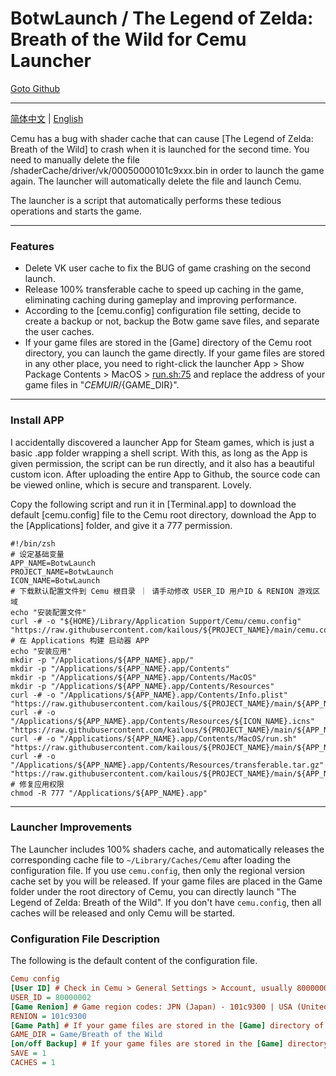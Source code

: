 # BotwLaunch / The Legend of Zelda: Breath of the Wild for Cemu Launcher
[Goto Github](https://github.com/kailous/BotwLaunch)

----
[简体中文](./README.md) | [English](./README-EN.md)

Cemu has a bug with shader cache that can cause [The Legend of Zelda: Breath of the Wild] to crash when it is launched for the second time. You need to manually delete the file /shaderCache/driver/vk/00050000101c9xxx.bin in order to launch the game again. The launcher will automatically delete the file and launch Cemu.

The launcher is a script that automatically performs these tedious operations and starts the game.

---

### Features

- Delete VK user cache to fix the BUG of game crashing on the second launch.
- Release 100% transferable cache to speed up caching in the game, eliminating caching during gameplay and improving performance.
- According to the [cemu.config] configuration file setting, decide to create a backup or not, backup the Botw game save files, and separate the user caches.
- If your game files are stored in the [Game] directory of the Cemu root directory, you can launch the game directly. If your game files are stored in any other place, you need to right-click the launcher App > Show Package Contents > MacOS > [run.sh:75](http://run.sh:75/) and replace the address of your game files in "*CEMUIR*/{GAME_DIR}".

---

### Install APP

I accidentally discovered a launcher App for Steam games, which is just a basic .app folder wrapping a shell script. With this, as long as the App is given permission, the script can be run directly, and it also has a beautiful custom icon. After uploading the entire App to Github, the source code can be viewed online, which is secure and transparent. Lovely.

Copy the following script and run it in [Terminal.app] to download the default [cemu.config] file to the Cemu root directory, download the App to the [Applications] folder, and give it a 777 permission.

```
#!/bin/zsh
# 设定基础变量
APP_NAME=BotwLaunch
PROJECT_NAME=BotwLaunch
ICON_NAME=BotwLaunch
# 下载默认配置文件到 Cemu 根目录 ｜ 请手动修改 USER_ID 用户ID & RENION 游戏区域
echo "安装配置文件"
curl -# -o "${HOME}/Library/Application Support/Cemu/cemu.config" "https://raw.githubusercontent.com/kailous/${PROJECT_NAME}/main/cemu.config"
# 在 Applications 构建 启动器 APP
echo "安装应用"
mkdir -p "/Applications/${APP_NAME}.app/"
mkdir -p "/Applications/${APP_NAME}.app/Contents"
mkdir -p "/Applications/${APP_NAME}.app/Contents/MacOS"
mkdir -p "/Applications/${APP_NAME}.app/Contents/Resources"
curl -# -o "/Applications/${APP_NAME}.app/Contents/Info.plist" "https://raw.githubusercontent.com/kailous/${PROJECT_NAME}/main/${APP_NAME}.app/Contents/Info.plist"
curl -# -o "/Applications/${APP_NAME}.app/Contents/Resources/${ICON_NAME}.icns" "https://raw.githubusercontent.com/kailous/${PROJECT_NAME}/main/${APP_NAME}.app/Contents/Resources/${ICON_NAME}.icns"
curl -# -o "/Applications/${APP_NAME}.app/Contents/MacOS/run.sh" "https://raw.githubusercontent.com/kailous/${PROJECT_NAME}/main/${APP_NAME}.app/Contents/MacOS/run.sh"
curl -# -o "/Applications/${APP_NAME}.app/Contents/Resources/transferable.tar.gz" "https://raw.githubusercontent.com/kailous/${PROJECT_NAME}/main/${APP_NAME}.app/Contents/Resources/transferable.tar.gz"
# 修复应用权限
chmod -R 777 "/Applications/${APP_NAME}.app"
```

---

### Launcher Improvements

The Launcher includes 100% shaders cache, and automatically releases the corresponding cache file to `~/Library/Caches/Cemu` after loading the configuration file. If you use `cemu.config`, then only the regional version cache set by you will be released. If your game files are placed in the Game folder under the root directory of Cemu, you can directly launch "The Legend of Zelda: Breath of the Wild". If you don't have `cemu.config`, then all caches will be released and only Cemu will be started.

### Configuration File Description

The following is the default content of the configuration file.

```ini
Cemu config
[User ID] # Check in Cemu > General Settings > Account, usually 8000000x.
USER_ID = 80000002
[Game Renion] # Game region codes: JPN (Japan) - 101c9300 | USA (United States) - 101c9400 | EUA (Europe) - 101c9500
RENION = 101c9300
[Game Path] # If your game files are stored in the [Game] directory of the Cemu root directory, you can launch the game directly. If your game files are stored in any other place, you need to right-click the launcher App > Show Package Contents > MacOS > run.sh:75 and replace the address of your game files in "CEMUIR/{GAME_DIR}".
GAME_DIR = Game/Breath of the Wild
[on/off Backup] # If your game files are stored in the [Game] directory of the Cemu root directory, you can launch the game directly. If your game files are stored in any other place, you need to right-click the launcher App > Show Package Contents > MacOS > [run.sh:75](http://run.sh:75/) and replace the address of your game files in "*CEMUIR*/{GAME_DIR}".
SAVE = 1
CACHES = 1
```
